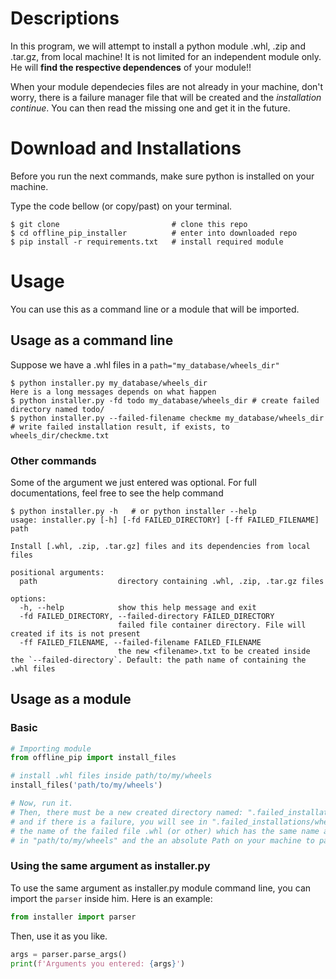 # Descriptions
In this program, we will attempt to install a python module .whl, .zip and .tar.gz, from
local machine! It is not limited for an independent module only. He will **find the respective dependences** of your module!!

When your module dependecies files are not already in your machine, don't worry, there is a failure manager file that will be created and the *installation continue*.
You can then read the missing one and get it in the future.

# Download and Installations
Before you run the next commands, make sure python is
installed on your machine.

Type the code bellow (or copy/past) on your terminal.
```console
$ git clone                         # clone this repo
$ cd offline_pip_installer          # enter into downloaded repo
$ pip install -r requirements.txt   # install required module
```


# Usage
You can use this as a command line or a module that will be imported.

## Usage as a command line
Suppose we have a .whl files in a `path="my_database/wheels_dir"`
```console
$ python installer.py my_database/wheels_dir
Here is a long messages depends on what happen
$ python installer.py -fd todo my_database/wheels_dir # create failed directory named todo/
$ python installer.py --failed-filename checkme my_database/wheels_dir # write failed installation result, if exists, to wheels_dir/checkme.txt
```
### Other commands
Some of the argument we just entered was optional.
For full documentations, feel free to see the help command
```console
$ python installer.py -h   # or python installer --help
usage: installer.py [-h] [-fd FAILED_DIRECTORY] [-ff FAILED_FILENAME] path

Install [.whl, .zip, .tar.gz] files and its dependencies from local files

positional arguments:
  path                  directory containing .whl, .zip, .tar.gz files

options:
  -h, --help            show this help message and exit
  -fd FAILED_DIRECTORY, --failed-directory FAILED_DIRECTORY
                        failed file container directory. File will created if its is not present
  -ff FAILED_FILENAME, --failed-filename FAILED_FILENAME
                        the new <filename>.txt to be created inside the `--failed-directory`. Default: the path name of containing the .whl files
```

## Usage as a module

### Basic
```python
# Importing module
from offline_pip import install_files

# install .whl files inside path/to/my/wheels
install_files('path/to/my/wheels')

# Now, run it.
# Then, there must be a new created directory named: ".failed_installations"
# and if there is a failure, you will see in ".failed_installations/wheels.txt" 
# the name of the failed file .whl (or other) which has the same name as file
# in "path/to/my/wheels" and the an absolute Path on your machine to path/to/my/wheels
```

### Using the same argument as installer.py
To use the same argument as installer.py module command line,
you can import the `parser` inside him.
Here is an example:

```python
from installer import parser
```

Then, use it as you like.
```python
args = parser.parse_args()
print(f'Arguments you entered: {args}')
```
